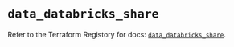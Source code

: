 # `data_databricks_share`

Refer to the Terraform Registory for docs: [`data_databricks_share`](https://registry.terraform.io/providers/databricks/databricks/1.21.0/docs/data-sources/share).
